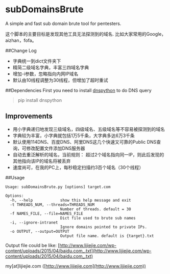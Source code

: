 # subDomainsBrute

A simple and fast sub domain brute tool for pentesters.

这个脚本的主要目标是发现其他工具无法探测到的域名. 比如大家常用的Google，aizhan，fofa。

##Change Log
* 字典统一到dict文件夹下
* 精简二级域名字典，丰富三四域名字典
* 增加-i参数，忽略指向内网IP域名
* 默认由10线程调整为30线程，但增加了超时重试

##Dependencies
First you need to install [dnspython](http://www.dnspython.org/kits/1.12.0/) to do DNS query
> pip install dnspython

## Improvements
* 用小字典递归地发现三级域名，四级域名、五级域名等不容易被探测到的域名
* 字典较为丰富，小字典就包括1万5千条，大字典多达6万3千条
* 默认使用114DNS、百度DNS、阿里DNS这几个快速又可靠的Public DNS查询，可修改配置文件添加DNS服务器
* 自动去重泛解析的域名，当前规则： 超过2个域名指向同一IP，则此后发现的其他指向该IP的域名将被丢弃
* 速度尚可，在我的PC上，每秒稳定扫描约3百个域名（30个线程）

##Usage
```
Usage: subDomainsBrute.py [options] target.com

Options:
  -h, --help            show this help message and exit
  -t THREADS_NUM, --threads=THREADS_NUM
                        Number of threads. default = 30
  -f NAMES_FILE, --file=NAMES_FILE
                        Dict file used to brute sub names
  -i, --ignore-intranet
                        Ignore domains pointed to private IPs.
  -o OUTPUT, --output=OUTPUT
                        Output file name. default is {target}.txt

```

Output file could be like: [http://www.lijiejie.com/wp-content/uploads/2015/04/baidu.com_.txt](http://www.lijiejie.com/wp-content/uploads/2015/04/baidu.com_.txt)

my[at]lijiejie.com ([http://www.lijiejie.com](http://www.lijiejie.com))
